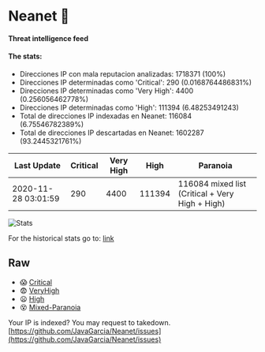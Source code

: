 # Neanet :hocho:
#### Threat intelligence feed
#### The stats:

- Direcciones IP con mala reputacion analizadas: 1718371 (100%)
- Direcciones IP determinadas como 'Critical':  290 (0.0168764486831%)
- Direcciones IP determinadas como 'Very High':  4400 (0.256056462778%)
- Direcciones IP determinadas como 'High':  111394 (6.48253491243)
- Total de direcciones IP indexadas en Neanet:  116084 (6.75546782389%)
- Total de direcciones IP descartadas en Neanet:  1602287 (93.2445321761%)

| Last Update | Critical | Very High | High | Paranoia |
| --- | --- | --- | --- | --- |
| 2020-11-28 03:01:59 | 290 | 4400 | 111394 | 116084 mixed list (Critical + Very High + High)|

![Stats](https://docs.google.com/spreadsheets/d/e/2PACX-1vSnaNMIXVabIpDJjufMlzH7poXnshF3mgd8Is1g9ytUEzVsP5my4Trn8f-xkoLLQ38xpL3HtmUexLo6/pubchart?oid=501124687&format=image)

For the historical stats go to: [link](/stats.csv)
## Raw
- :scream: [Critical](https://raw.githubusercontent.com/JavaGarcia/Neanet/master/blacklists/neanet_critical.txt)
- :fearful: [VeryHigh](https://raw.githubusercontent.com/JavaGarcia/Neanet/master/blacklists/neanet_veryHigh.txtt)
- :frowning: [High](https://raw.githubusercontent.com/JavaGarcia/Neanet/master/blacklists/neanet_high.txt)
- :dizzy_face: [Mixed-Paranoia](https://raw.githubusercontent.com/JavaGarcia/Neanet/master/blacklists/neanet_all.txt)


Your IP is indexed? You may request to takedown. [https://github.com/JavaGarcia/Neanet/issues](https://github.com/JavaGarcia/Neanet/issues)


























































































































































































































































































































































































































































































































































































































































































































































































































































































































































































































































































































































































































































































































































































































































































































































































































































































































































































































































































































































































































































































































































































































































































































































































































































































































































